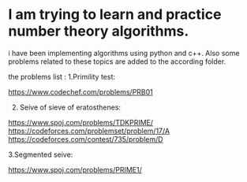 # I am trying to learn and practice number theory algorithms. 
i have been implementing algorithms using python and c++. Also some problems related to these topics are added to the according folder.

the problems list :
1.Primility test:

https://www.codechef.com/problems/PRB01

2. Seive of sieve of eratosthenes:

https://www.spoj.com/problems/TDKPRIME/
https://codeforces.com/problemset/problem/17/A
https://codeforces.com/contest/735/problem/D

3.Segmented seive:

https://www.spoj.com/problems/PRIME1/
